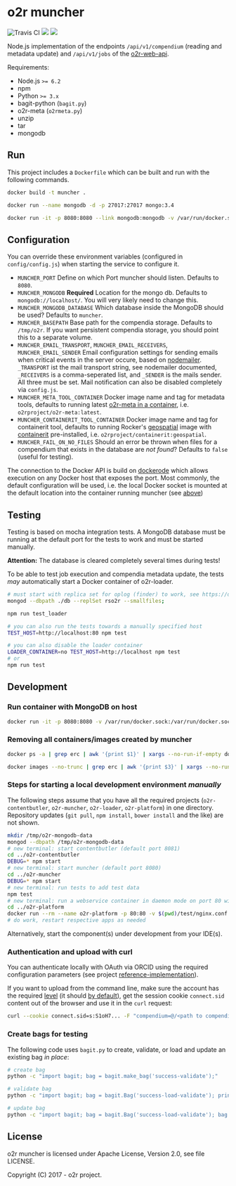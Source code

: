 # o2r muncher

![Travis CI](https://api.travis-ci.org/o2r-project/o2r-muncher.svg)
[![](https://images.microbadger.com/badges/image/o2rproject/o2r-muncher.svg)](https://microbadger.com/images/o2rproject/o2r-muncher "Get your own image badge on microbadger.com") [![](https://images.microbadger.com/badges/version/o2rproject/o2r-muncher.svg)](https://microbadger.com/images/o2rproject/o2r-muncher "Get your own version badge on microbadger.com")

Node.js implementation of the endpoints `/api/v1/compendium` (reading and metadata update) and `/api/v1/jobs` of the [o2r-web-api](http://o2r.info/o2r-web-api/).

Requirements:

- Node.js `>= 6.2`
- npm
- Python `>= 3.x`
- bagit-python (`bagit.py`)
- o2r-meta (`o2rmeta.py`)
- unzip
- tar
- mongodb

## Run

This project includes a `Dockerfile` which can be built and run with the following commands.

```bash
docker build -t muncher .

docker run --name mongodb -d -p 27017:27017 mongo:3.4

docker run -it -p 8080:8080 --link mongodb:mongodb -v /var/run/docker.sock:/var/run/docker.sock -e MUNCHER_MONGODB=mongodb://mongodb:27017 -e DEBUG=muncher,muncher:* muncher
```

## Configuration

You can override these environment variables (configured in `config/config.js`) when starting the service to configure it.

- `MUNCHER_PORT`
  Define on which Port muncher should listen. Defaults to `8080`.
- `MUNCHER_MONGODB` __Required__
  Location for the mongo db. Defaults to `mongodb://localhost/`. You will very likely need to change this.
- `MUNCHER_MONGODB_DATABASE`
  Which database inside the MongoDB should be used? Defaults to `muncher`.
- `MUNCHER_BASEPATH`
  Base path for the compendia storage. Defaults to `/tmp/o2r`. If you want persistent compendia storage, you should point this to a separate volume.
- `MUNCHER_EMAIL_TRANSPORT`, `MUNCHER_EMAIL_RECEIVERS`, `MUNCHER_EMAIL_SENDER`
  Email configuration settings for sending emails when critical events in the server occure, based on [nodemailer](https://www.npmjs.com/package/nodemailer). `_TRANSPORT` ist the mail transport string, see nodemailer documented, `_RECEIVERS` is a comma-seperated list, and `_SENDER` is the mails sender. All three must be set. Mail notification can also be disabled completely via `config.js`.
- `MUNCHER_META_TOOL_CONTAINER`
  Docker image name and tag for metadata tools, defaults to running latest [o2r-meta in a container](https://github.com/o2r-project/o2r-meta#using-docker), i.e. `o2rproject/o2r-meta:latest`.
- `MUNCHER_CONTAINERIT_TOOL_CONTAINER`
  Docker image name and tag for containerit tool, defaults to running Rocker's [geospatial](https://github.com/rocker-org/geospatial/) image with [containerit](https://github.com/o2r-project/containerit/) pre-installed, i.e. `o2rproject/containerit:geospatial`.
- `MUNCHER_FAIL_ON_NO_FILES`
  Should an error be thrown when files for a compendium that exists in the database are _not found_? Defaults to `false` (useful for testing).

The connection to the Docker API is build on [dockerode](https://www.npmjs.com/package/dockerode) which allows execution on any Docker host that exposes the port.
Most commonly, the default configuration will be used, i.e. the local Docker socket is mounted at the default location into the container running muncher (see [above](#run))


## Testing

Testing is based on mocha integration tests. A MongoDB database must be running at the default port for the tests to work and must be started manually.

**Attention:** The database is cleared completely several times during tests!

To be able to test job execution and compendia metadata update, the tests _may_ automatically start a Docker container of o2r-loader.

```bash
# must start with replica set for oplog (finder) to work, see https://docs.mongodb.com/manual/tutorial/convert-standalone-to-replica-set/ and https://docs.mongodb.com/manual/tutorial/deploy-replica-set-for-testing/
mongod --dbpath ./db --replSet rso2r --smallfiles;

npm run test_loader

# you can also run the tests towards a manually specified host
TEST_HOST=http://localhost:80 npm test

# you can also disable the loader container
LOADER_CONTAINER=no TEST_HOST=http://localhost npm test
# or
npm run test
```

## Development

### Run container with MongoDB on host

```bash
docker run -it -p 8080:8080 -v /var/run/docker.sock:/var/run/docker.sock -e MUNCHER_MONGODB=mongodb://172.17.0.1:27017 -e DEBUG=muncher,muncher:* muncher
```

### Removing all containers/images created by muncher

```bash
docker ps -a | grep erc | awk '{print $1}' | xargs --no-run-if-empty docker rm

docker images --no-trunc | grep erc | awk '{print $3}' | xargs --no-run-if-empty docker rmi -f
```

### Steps for starting a local development environment _manually_

The following steps assume that you have all the required projects (`o2r-contentbutler`, `o2r-muncher`, `o2r-loader`, `o2r-platform`) in one directory. Repository updates (`git pull`, `npm install`, `bower install` and the like) are not shown.

```bash
mkdir /tmp/o2r-mongodb-data
mongod --dbpath /tmp/o2r-mongodb-data
# new terminal: start contentbutler (default port 8081)
cd ../o2r-contentbutler
DEBUG=* npm start
# new terminal: start muncher (default port 8080)
cd ../o2r-muncher
DEBUG=* npm start
# new terminal: run tests to add test data
npm test
# new terminal: run a webservice container in daemon mode on port 80 with (a) a proxy in front of the microservices and (b) the client project at / (must change app constant manually!)
cd ../o2r-platform
docker run --rm --name o2r-platform -p 80:80 -v $(pwd)/test/nginx.conf:/etc/nginx/nginx.conf -v $(pwd):/etc/nginx/html nginx
# do work, restart respective apps as needed
```

Alternatively, start the component(s) under development from your IDE(s).

### Authentication and upload with curl

You can authenticate locally with OAuth via ORCID using the required configuration parameters (see project [reference-implementation](https://github.com/o2r-project/reference-implementation)).

If you want to upload from the command line, make sure the account has the required [level](http://o2r.info/o2r-web-api/user/#user-levels) (it should [by default](https://github.com/o2r-project/o2r-bouncer#available-environment-variables)), get the session cookie `connect.sid` content out of the browser and use it in the `curl` request:

```bash
curl --cookie connect.sid=s:S1oH7... -F "compendium=@/<path to compendium.zip>;type=application/zip" -F "content_type=compendium"
```

### Create bags for testing

The following code uses `bagit.py` to create, validate, or load and update an existing bag _in place_:

```bash
# create bag
python -c "import bagit; bag = bagit.make_bag('success-validate');"

# validate bag
python -c "import bagit; bag = bagit.Bag('success-load-validate'); print('Is Bag valid?', bag.validate());"

# update bag
python -c "import bagit; bag = bagit.Bag('success-load-validate'); bag.save(manifests=True);"
```

## License

o2r muncher is licensed under Apache License, Version 2.0, see file LICENSE.

Copyright (C) 2017 - o2r project.

